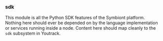 ### sdk

This module is all the Python SDK features of the Symbiont platform. Nothing here should ever be depended on by the
language implementation or services running inside a node. Content here should map cleanly to the `sdk` subsystem
in Youtrack.

